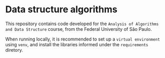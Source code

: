 # Data structure algorithms

This repository contains code developed for the `Analysis of Algorithms and Data Structure` course, from the Federal University of São Paulo.

When running locally, it is recommended to set up a `virtual environment` using `venv`, and install the libraries informed under the `requirements` diretory.

